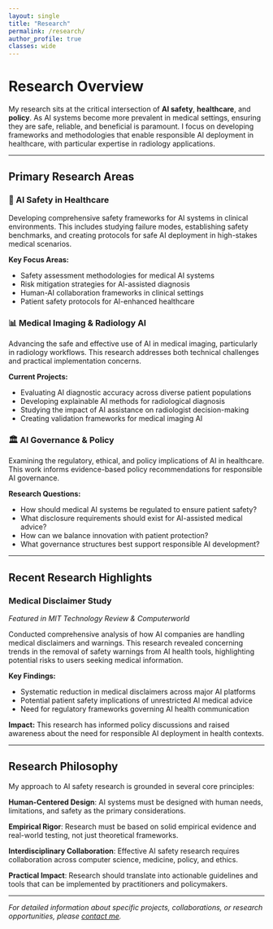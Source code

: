 ```yaml
---
layout: single
title: "Research"
permalink: /research/
author_profile: true
classes: wide
---
```


# Research Overview

My research sits at the critical intersection of **AI safety**, **healthcare**, and **policy**. As AI systems become more prevalent in medical settings, ensuring they are safe, reliable, and beneficial is paramount. I focus on developing frameworks and methodologies that enable responsible AI deployment in healthcare, with particular expertise in radiology applications.

---

## Primary Research Areas

### 🏥 AI Safety in Healthcare
Developing comprehensive safety frameworks for AI systems in clinical environments. This includes studying failure modes, establishing safety benchmarks, and creating protocols for safe AI deployment in high-stakes medical scenarios.

**Key Focus Areas:**
- Safety assessment methodologies for medical AI systems
- Risk mitigation strategies for AI-assisted diagnosis
- Human-AI collaboration frameworks in clinical settings
- Patient safety protocols for AI-enhanced healthcare

### 📊 Medical Imaging & Radiology AI
Advancing the safe and effective use of AI in medical imaging, particularly in radiology workflows. This research addresses both technical challenges and practical implementation concerns.

**Current Projects:**
- Evaluating AI diagnostic accuracy across diverse patient populations
- Developing explainable AI methods for radiological diagnosis
- Studying the impact of AI assistance on radiologist decision-making
- Creating validation frameworks for medical imaging AI

### 🏛️ AI Governance & Policy
Examining the regulatory, ethical, and policy implications of AI in healthcare. This work informs evidence-based policy recommendations for responsible AI governance.

**Research Questions:**
- How should medical AI systems be regulated to ensure patient safety?
- What disclosure requirements should exist for AI-assisted medical advice?
- How can we balance innovation with patient protection?
- What governance structures best support responsible AI development?

---

## Recent Research Highlights

### Medical Disclaimer Study
*Featured in MIT Technology Review & Computerworld*

Conducted comprehensive analysis of how AI companies are handling medical disclaimers and warnings. This research revealed concerning trends in the removal of safety warnings from AI health tools, highlighting potential risks to users seeking medical information.

**Key Findings:**
- Systematic reduction in medical disclaimers across major AI platforms
- Potential patient safety implications of unrestricted AI medical advice
- Need for regulatory frameworks governing AI health communication

**Impact:** This research has informed policy discussions and raised awareness about the need for responsible AI deployment in health contexts.

---

## Research Philosophy

My approach to AI safety research is grounded in several core principles:

**Human-Centered Design**: AI systems must be designed with human needs, limitations, and safety as the primary considerations.

**Empirical Rigor**: Research must be based on solid empirical evidence and real-world testing, not just theoretical frameworks.

**Interdisciplinary Collaboration**: Effective AI safety research requires collaboration across computer science, medicine, policy, and ethics.

**Practical Impact**: Research should translate into actionable guidelines and tools that can be implemented by practitioners and policymakers.

---

*For detailed information about specific projects, collaborations, or research opportunities, please [contact me](mailto:sonali3@stanford.edu).*
